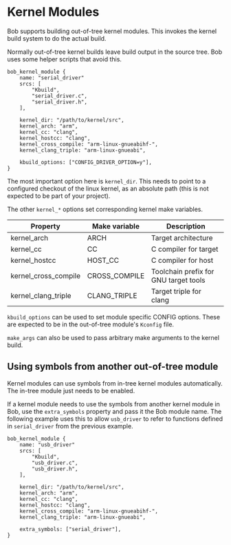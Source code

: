 Kernel Modules
==============

Bob supports building out-of-tree kernel modules. This invokes the
kernel build system to do the actual build.

Normally out-of-tree kernel builds leave build output in the source
tree. Bob uses some helper scripts that avoid this.

```
bob_kernel_module {
    name: "serial_driver"
    srcs: [
        "Kbuild",
        "serial_driver.c",
        "serial_driver.h",
    ],

    kernel_dir: "/path/to/kernel/src",
    kernel_arch: "arm",
    kernel_cc: "clang",
    kernel_hostcc: "clang",
    kernel_cross_compile: "arm-linux-gnueabihf-",
    kernel_clang_triple: "arm-linux-gnueabi",

    kbuild_options: ["CONFIG_DRIVER_OPTION=y"],
}
```

The most important option here is `kernel_dir`. This needs to point to
a configured checkout of the linux kernel, as an absolute path (this
is not expected to be part of your project).

The other `kernel_*` options set corresponding kernel make variables.

|Property|Make variable|Description|
|---|---|---|
|kernel_arch|ARCH|Target architecture|
|kernel_cc|CC|C compiler for target|
|kernel_hostcc|HOST_CC|C compiler for host|
|kernel_cross_compile|CROSS_COMPILE|Toolchain prefix for GNU target tools|
|kernel_clang_triple|CLANG_TRIPLE|Target triple for clang|

`kbuild_options` can be used to set module specific CONFIG
options. These are expected to be in the out-of-tree module's `Kconfig`
file.

`make_args` can also be used to pass arbitrary make arguments to the
kernel build.

## Using symbols from another out-of-tree module

Kernel modules can use symbols from in-tree kernel modules
automatically. The in-tree module just needs to be enabled.

If a kernel module needs to use the symbols from another kernel module
in Bob, use the `extra_symbols` property and pass it the Bob module
name. The following example uses this to allow `usb_driver` to refer
to functions defined in `serial_driver` from the previous example.

```
bob_kernel_module {
    name: "usb_driver"
    srcs: [
        "Kbuild",
        "usb_driver.c",
        "usb_driver.h",
    ],

    kernel_dir: "/path/to/kernel/src",
    kernel_arch: "arm",
    kernel_cc: "clang",
    kernel_hostcc: "clang",
    kernel_cross_compile: "arm-linux-gnueabihf-",
    kernel_clang_triple: "arm-linux-gnueabi",

    extra_symbols: ["serial_driver"],
}
```
